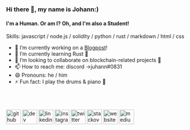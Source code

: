 ### Hi there 👋, my name is Johann:)
#### I'm a Human. Or am I? Oh, and I'm also a Student!


Skills: javascript / node.js / solidity / python / rust / markdown / html / css

- 🔭 I’m currently working on a [Blogpost](https://medium.com/@johann-klf)! 
- 🌱 I’m currently learning Rust 🦀 
- 👯 I’m looking to collaborate on blockchain-related projects 🚀 
- 📫 How to reach me: discord ->juhann#0831 
- 😄 Pronouns: he / him 
- ⚡ Fun fact: I play the drums & piano 🎼

<br><br>

[<img src='https://cdn.jsdelivr.net/npm/simple-icons@3.0.1/icons/github.svg' alt='github' height='40'>](https://github.com/johann-klf)  [<img src='https://cdn.jsdelivr.net/npm/simple-icons@3.0.1/icons/hashnode.svg' alt='dev' height='40'>](https://hashnode.com/@johanns)  [<img src='https://cdn.jsdelivr.net/npm/simple-icons@3.0.1/icons/linkedin.svg' alt='linkedin' height='40'>](https://www.linkedin.com/in/johann-kleindopf-408993241/)  [<img src='https://cdn.jsdelivr.net/npm/simple-icons@3.0.1/icons/instagram.svg' alt='instagram' height='40'>](https://www.instagram.com/johann.klf/)  [<img src='https://cdn.jsdelivr.net/npm/simple-icons@3.0.1/icons/twitter.svg' alt='twitter' height='40'>](https://twitter.com/r7ved)  [<img src='https://cdn.jsdelivr.net/npm/simple-icons@3.0.1/icons/stackoverflow.svg' alt='stackoverflow' height='40'>](https://stackoverflow.com/users/19209547)  [<img src='https://cdn.jsdelivr.net/npm/simple-icons@3.0.1/icons/icloud.svg' alt='website' height='40'>](https://dsc.bio/qqq)  [<img src='https://cdn.jsdelivr.net/npm/simple-icons@3.0.1/icons/medium.svg' alt='medium' height='40'>](https://medium.com/@johann-klf)  
